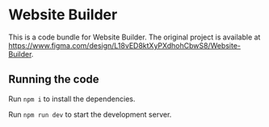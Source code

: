 
  # Website Builder

  This is a code bundle for Website Builder. The original project is available at https://www.figma.com/design/L18vED8ktXyPXdhohCbwS8/Website-Builder.

  ## Running the code

  Run `npm i` to install the dependencies.

  Run `npm run dev` to start the development server.
  